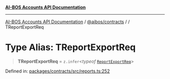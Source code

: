 [**AI-BOS Accounts API Documentation**](../../../README.md)

***

[AI-BOS Accounts API Documentation](../../../README.md) / [@aibos/contracts](../README.md) / [](../README.md) / TReportExportReq

# Type Alias: TReportExportReq

> **TReportExportReq** = `z.infer`\<*typeof* [`ReportExportReq`](../variables/ReportExportReq.md)\>

Defined in: [packages/contracts/src/reports.ts:252](https://github.com/pohlai88/accounts/blob/48103fb36d28b2b9bfb33472b6de2f719773cde9/packages/contracts/src/reports.ts#L252)
